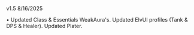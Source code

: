 v1.5 8/16/2025

• Updated Class & Essentials WeakAura's. Updated ElvUI profiles (Tank & DPS & Healer). Updated Plater.
